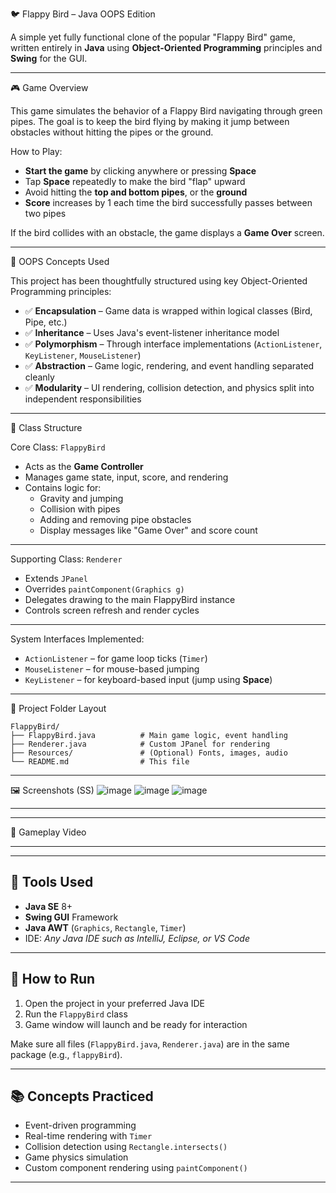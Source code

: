 🐦 Flappy Bird – Java OOPS Edition

A simple yet fully functional clone of the popular "Flappy Bird" game, written entirely in **Java** using **Object-Oriented Programming** principles and **Swing** for the GUI.

---

🎮 Game Overview

This game simulates the behavior of a Flappy Bird navigating through green pipes. The goal is to keep the bird flying by making it jump between obstacles without hitting the pipes or the ground.

How to Play:

- **Start the game** by clicking anywhere or pressing **Space**
- Tap **Space** repeatedly to make the bird "flap" upward
- Avoid hitting the **top and bottom pipes**, or the **ground**
- **Score** increases by 1 each time the bird successfully passes between two pipes

If the bird collides with an obstacle, the game displays a **Game Over** screen.

---

🧠 OOPS Concepts Used

This project has been thoughtfully structured using key Object-Oriented Programming principles:

- ✅ **Encapsulation** – Game data is wrapped within logical classes (Bird, Pipe, etc.)
- ✅ **Inheritance** – Uses Java's event-listener inheritance model
- ✅ **Polymorphism** – Through interface implementations (`ActionListener`, `KeyListener`, `MouseListener`)
- ✅ **Abstraction** – Game logic, rendering, and event handling separated cleanly
- ✅ **Modularity** – UI rendering, collision detection, and physics split into independent responsibilities

---

🧱 Class Structure

Core Class: `FlappyBird`
- Acts as the **Game Controller**
- Manages game state, input, score, and rendering
- Contains logic for:
  - Gravity and jumping
  - Collision with pipes
  - Adding and removing pipe obstacles
  - Display messages like "Game Over" and score count

---

Supporting Class: `Renderer`
- Extends `JPanel`
- Overrides `paintComponent(Graphics g)`
- Delegates drawing to the main FlappyBird instance
- Controls screen refresh and render cycles

---

System Interfaces Implemented:
- `ActionListener` – for game loop ticks (`Timer`)
- `MouseListener` – for mouse-based jumping
- `KeyListener` – for keyboard-based input (jump using **Space**)

---

📁 Project Folder Layout

```
FlappyBird/
├── FlappyBird.java          # Main game logic, event handling
├── Renderer.java            # Custom JPanel for rendering
├── Resources/               # (Optional) Fonts, images, audio
└── README.md                # This file
```

---

🖼️ Screenshots (SS)
![image](https://github.com/user-attachments/assets/95b8bf45-0ee6-4481-bbfa-c9ec624175f4)
![image](https://github.com/user-attachments/assets/06710c80-e23a-4fe8-8161-952681df5b49)
![image](https://github.com/user-attachments/assets/4637cee4-91ab-4d7d-95d3-6339ff438248)

---

---

🎥 Gameplay Video



---

---

## 🔨 Tools Used

- **Java SE** 8+
- **Swing GUI** Framework
- **Java AWT** (`Graphics`, `Rectangle`, `Timer`)
- IDE: *Any Java IDE such as IntelliJ, Eclipse, or VS Code*

---

## 🧪 How to Run

1. Open the project in your preferred Java IDE
2. Run the `FlappyBird` class
3. Game window will launch and be ready for interaction

Make sure all files (`FlappyBird.java`, `Renderer.java`) are in the same package (e.g., `flappyBird`).

---

## 📚 Concepts Practiced

- Event-driven programming
- Real-time rendering with `Timer`
- Collision detection using `Rectangle.intersects()`
- Game physics simulation
- Custom component rendering using `paintComponent()`

---
